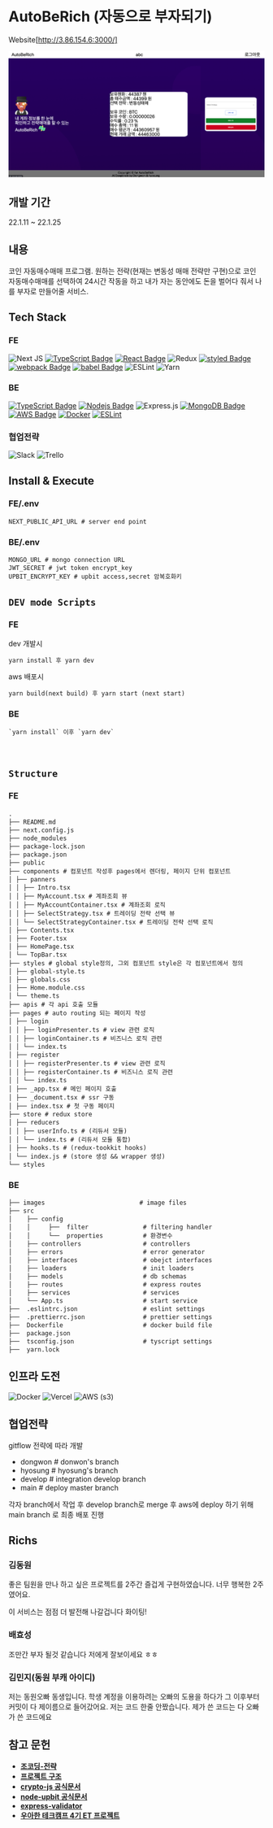 # AutoBeRich (자동으로 부자되기)

Website[http://3.86.154.6:3000/]

![main-image](./images/main-image.png)

## 개발 기간

22.1.11 ~ 22.1.25

## 내용

코인 자동매수매매 프로그램.
원하는 전략(현재는 변동성 매매 전략만 구현)으로 코인 자동매수매매를 선택하여 24시간 작동을 하고 내가 자는 동안에도 돈을 벌어다 줘서 나를 부자로 만들어줄 서비스.

## Tech Stack

### FE

![Next JS](https://img.shields.io/badge/Next-black?style=flat-square&logo=Typescript&logoColor=white)
[![TypeScript Badge](https://img.shields.io/badge/Typescript-235A97?style=flat-square&logo=Typescript&logoColor=white)]()
[![React Badge](https://img.shields.io/badge/React-61DAFB?style=flat-square&logo=React&logoColor=white)]()
![Redux](https://img.shields.io/badge/redux-%23593d88.svg?style=flat-square&logo=React&logoColor=white)
[![styled Badge](https://img.shields.io/badge/Styled-DB7093?style=flat-square&logo=styled-components&logoColor=white)]()
[![webpack Badge](https://img.shields.io/badge/webpack-8DD6F9?style=flat-square&logo=webpack&logoColor=white)]()
[![babel Badge](https://img.shields.io/badge/babel-F9DC3E?style=flat-square&logo=babel&logoColor=black)]()
![ESLint](https://img.shields.io/badge/ESLint-4B3263?style=flat-square&logo=styled-components&logoColor=white)
![Yarn](https://img.shields.io/badge/yarn-%232C8EBB.svg?style=flat-square&logo=styled-components&logoColor=white)

### BE

[![TypeScript Badge](https://img.shields.io/badge/Typescript-235A97?style=flat-square&logo=Typescript&logoColor=white)]()
[![Nodejs Badge](https://img.shields.io/badge/Node.js-339933?style=flat-square&logo=Node.js&logoColor=white)]()
![Express.js](https://img.shields.io/badge/express.js-%23404d59.svg?style=flat-square&logo=express&logoColor=%2361DAFB)
[![MongoDB Badge](https://img.shields.io/badge/MongoDB-47A248?style=flat-square&logo=MongoDB&logoColor=white)]()
[![AWS Badge](https://img.shields.io/badge/AmazonAWS-232F3E?style=flat-square&logo=Amazon%20AWS&logoColor=white)]()
[![Docker](https://img.shields.io/badge/docker-%230db7ed.svg?style=flat-square&logo=docker&logoColor=white)]()
[![ESLint](https://img.shields.io/badge/ESLint-4B3263?style=flat-square&logo=eslint&logoColor=white)]()

### 협업전략

![Slack](https://img.shields.io/badge/Slack-4A154B?style=flat-square&logo=eslint&logoColor=white)
![Trello](https://img.shields.io/badge/Trello-%23026AA7.svg?style=flat-square&logo=eslint&logoColor=white)

## Install & Execute

### FE/.env

```
NEXT_PUBLIC_API_URL # server end point
```

### BE/.env

```
MONGO_URL # mongo connection URL
JWT_SECRET # jwt token encrypt_key
UPBIT_ENCRYPT_KEY # upbit access,secret 암복호화키
```

## `DEV mode Scripts`

### FE

dev 개발시

```
yarn install 후 yarn dev
```

aws 배포시

```
yarn build(next build) 후 yarn start (next start)
```

### BE

```
`yarn install` 이후 `yarn dev`
```

<br/>

## `Structure`

### FE

```
.
├── README.md
├── next.config.js
├── node_modules
├── package-lock.json
├── package.json
├── public
├── components # 컴포넌트 작성후 pages에서 렌더링, 페이지 단위 컴포넌트
│ ├── panners
│ │ ├── Intro.tsx
│ │ ├── MyAccount.tsx # 계좌조회 뷰
│ │ ├── MyAccountContainer.tsx # 계좌조회 로직
│ │ ├── SelectStrategy.tsx # 트레이딩 전략 선택 뷰
│ │ └── SelectStrategyContainer.tsx # 트레이딩 전략 선택 로직
│ ├── Contents.tsx
│ ├── Footer.tsx
│ ├── HomePage.tsx
│ └── TopBar.tsx
├── styles # global style정의, 그외 컴포넌트 style은 각 컴포넌트에서 정의
│ ├── global-style.ts
│ ├── globals.css
│ ├── Home.module.css
│ └── theme.ts
├── apis # 각 api 호출 모듈
├── pages # auto routing 되는 페이지 작성
│ ├── login
│ │ ├── loginPresenter.ts # view 관련 로직
│ │ ├── loginContainer.ts # 비즈니스 로직 관련
│ │ └── index.ts
│ ├── register
│ │ ├── registerPresenter.ts # view 관련 로직
│ │ ├── registerContainer.ts # 비즈니스 로직 관련
│ │ └── index.ts
│ ├── _app.tsx # 메인 페이지 호출
│ ├── _document.tsx # ssr 구동
│ ├── index.tsx # 첫 구동 페이지
├── store # redux store
│ ├── reducers
│ │ ├── userInfo.ts # (리듀서 모듈)
│ │ └── index.ts # (리듀서 모듈 통합)
│ ├── hooks.ts # (redux-tookkit hooks)
│ └── index.js # (store 생성 && wrapper 생성)
└── styles
```

### BE

```
├── images                          # image files
├── src
│    ├── config
│    │     ├──  filter               # filtering handler
│    │     └──  properties           # 환경변수
│    ├── controllers                 # controllers
│    ├── errors                      # error generator
│    ├── interfaces                  # obejct interfaces
│    ├── loaders                     # init loaders
│    ├── models                      # db schemas
│    ├── routes                      # express routes
│    ├── services                    # services
│    └── App.ts                      # start service
├──  .eslintrc.json                  # eslint settings
├──  .prettierrc.json                # prettier settings
├──  Dockerfile                      # docker build file
├──  package.json
├──  tsconfig.json                   # tyscript settings
├──  yarn.lock
```

## 인프라 도전

![Docker](https://img.shields.io/badge/docker-%230db7ed.svg?style=for-the-badge&logo=docker&logoColor=white)
![Vercel](https://img.shields.io/badge/vercel-%23000000.svg?style=for-the-badge&logo=vercel&logoColor=white)
![AWS](https://img.shields.io/badge/AWS-%23FF9900.svg?style=for-the-badge&logo=amazon-aws&logoColor=white)
(s3)

## 협업전략

gitflow 전략에 따라 개발

- dongwon # donwon's branch
- hyosung # hyosung's branch
- develop # integration develop branch
- main # deploy master branch

각자 branch에서 작업 후 develop branch로 merge 후 aws에 deploy 하기 위해 main branch 로 최종 배포 진행

## Richs

### 김동원

좋은 팀원을 만나 하고 싶은 프로젝트를 2주간 즐겁게 구현하였습니다. 너무 행복한 2주였어요.

이 서비스는 점점 더 발전해 나갈겁니다 화이팅!

### 배효성

조만간 부자 될것 같습니다 저에게 잘보이세요 ㅎㅎ

### 김민지(동원 부캐 아이디)

저는 동원오빠 동생입니다. 학생 계정을 이용하려는 오빠의 도용을 하다가 그 이후부터 커밋이 다 제이름으로 들어갔어요. 저는 코드 한줄 안짰습니다. 제가 쓴 코드는 다 오빠가 쓴 코드에요

## 참고 문헌

- **[조코딩-전략](https://www.youtube.com/watch?v=WgXOFtDD6XU&t=167s)**
- **[프로젝트 구조](https://velog.io/@hopsprings2/%EA%B2%AC%EA%B3%A0%ED%95%9C-node.js-%ED%94%84%EB%A1%9C%EC%A0%9D%ED%8A%B8-%EC%95%84%ED%82%A4%ED%85%8D%EC%B3%90-%EC%84%A4%EA%B3%84%ED%95%98%EA%B8%B0#pubsub-%EA%B3%84%EC%B8%B5%EB%8F%84-%EC%82%AC%EC%9A%A9%ED%95%98%EC%8B%AD%EC%8B%9C%EC%98%A4-%EF%B8%8F)**
- **[crypto-js 공식문서](https://www.npmjs.com/package/crypto-js)**
- **[node-upbit 공식문서](https://www.npmjs.com/package/node-upbit)**
- **[express-validator](https://www.npmjs.com/package/express-validator)**
- **[우아한 테크캠프 4기 ET 프로젝트](https://github.com/woowa-techcamp-2021/store-7)**
